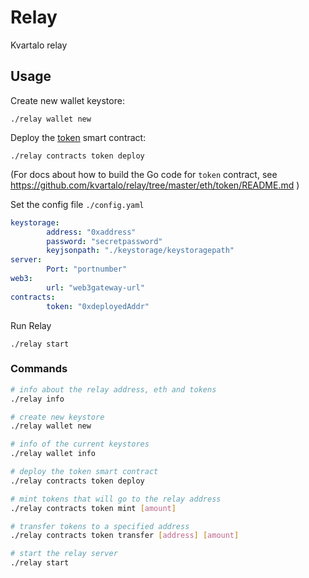 # Relay
Kvartalo relay


## Usage
Create new wallet keystore:
```
./relay wallet new
```

Deploy the [token](https://github.com/kvartalo/token) smart contract:
```
./relay contracts token deploy
```

(For docs about how to build the Go code for `token` contract, see https://github.com/kvartalo/relay/tree/master/eth/token/README.md )


Set the config file `./config.yaml`
```yaml
keystorage:
        address: "0xaddress"
        password: "secretpassword"
        keyjsonpath: "./keystorage/keystoragepath"
server:
        Port: "portnumber"
web3:
        url: "web3gateway-url"
contracts:
        token: "0xdeployedAddr"
```

Run Relay
```
./relay start
```

### Commands
```sh
# info about the relay address, eth and tokens
./relay info

# create new keystore
./relay wallet new

# info of the current keystores
./relay wallet info

# deploy the token smart contract
./relay contracts token deploy

# mint tokens that will go to the relay address
./relay contracts token mint [amount]

# transfer tokens to a specified address
./relay contracts token transfer [address] [amount]

# start the relay server
./relay start
```

